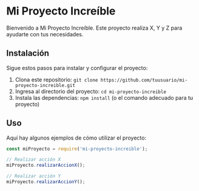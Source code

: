 # Mi Proyecto Increíble

Bienvenido a Mi Proyecto Increíble. Este proyecto realiza X, Y y Z para ayudarte con tus necesidades.

## Instalación

Sigue estos pasos para instalar y configurar el proyecto:

1. Clona este repositorio: `git clone https://github.com/tuusuario/mi-proyecto-increible.git`
2. Ingresa al directorio del proyecto: `cd mi-proyecto-increible`
3. Instala las dependencias: `npm install` (o el comando adecuado para tu proyecto)

## Uso

Aquí hay algunos ejemplos de cómo utilizar el proyecto:

```javascript
const miProyecto = require('mi-proyecto-increible');

// Realizar acción X
miProyecto.realizarAccionX();

// Realizar acción Y
miProyecto.realizarAccionY();